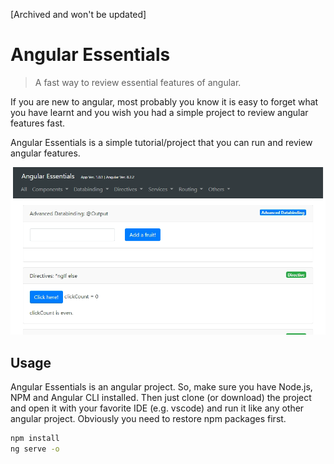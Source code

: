 [Archived and won't be updated]

# Angular Essentials
> A fast way to review essential features of angular.

If you are new to angular, most probably you know it is easy to forget what you have learnt and you wish you had a simple project to review angular features fast. 

Angular Essentials is a simple tutorial/project that you can run and review angular features.

![](scrshot.png)  

## Usage 

Angular Essentials is an angular project. So, make sure you have Node.js, NPM and Angular CLI installed. Then just clone (or download) the project and open it with your favorite IDE (e.g. vscode) and run it like any other angular project. Obviously you need to restore npm packages first.

```sh
npm install 
ng serve -o
```
